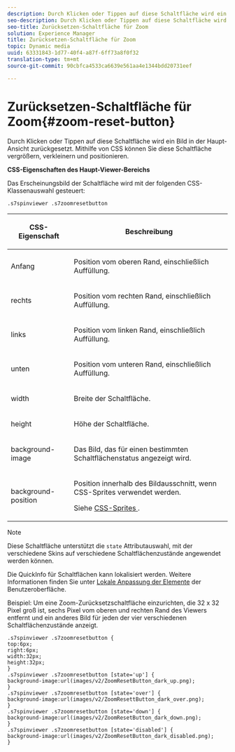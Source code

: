 ```yaml
---
description: Durch Klicken oder Tippen auf diese Schaltfläche wird ein Bild in der Haupt-Ansicht zurückgesetzt. Mithilfe von CSS können Sie diese Schaltfläche vergrößern, verkleinern und positionieren.
seo-description: Durch Klicken oder Tippen auf diese Schaltfläche wird ein Bild in der Haupt-Ansicht zurückgesetzt. Mithilfe von CSS können Sie diese Schaltfläche vergrößern, verkleinern und positionieren.
seo-title: Zurücksetzen-Schaltfläche für Zoom
solution: Experience Manager
title: Zurücksetzen-Schaltfläche für Zoom
topic: Dynamic media
uuid: 63331843-1d77-40f4-a87f-6ff73a8f0f32
translation-type: tm+mt
source-git-commit: 90cbfca4533ca6639e561aa4e1344bdd20731eef

---
```



# Zurücksetzen-Schaltfläche für Zoom{#zoom-reset-button}

Durch Klicken oder Tippen auf diese Schaltfläche wird ein Bild in der Haupt-Ansicht zurückgesetzt. Mithilfe von CSS können Sie diese Schaltfläche vergrößern, verkleinern und positionieren.

<!--<a id="section_061E550C1C1D4DB2BD663A898895B38C"></a>-->

**CSS-Eigenschaften des Haupt-Viewer-Bereichs**

Das Erscheinungsbild der Schaltfläche wird mit der folgenden CSS-Klassenauswahl gesteuert:

```
.s7spinviewer .s7zoomresetbutton
```

<table id="table_94EE3F5BBE4547C0B4943471CEE7EDE4"> 
 <thead> 
  <tr> 
   <th colname="col1" class="entry"> <p> CSS-Eigenschaft </p> </th> 
   <th colname="col2" class="entry"> <p>Beschreibung </p> </th> 
  </tr> 
 </thead>
 <tbody> 
  <tr> 
   <td colname="col1"> <p> <span class="codeph"> Anfang </span> </p> </td> 
   <td colname="col2"> <p>Position vom oberen Rand, einschließlich Auffüllung. </p> </td> 
  </tr> 
  <tr> 
   <td colname="col1"> <p> <span class="codeph"> rechts </span> </p> </td> 
   <td colname="col2"> <p>Position vom rechten Rand, einschließlich Auffüllung. </p> </td> 
  </tr> 
  <tr> 
   <td colname="col1"> <p> <span class="codeph"> links </span> </p> </td> 
   <td colname="col2"> <p>Position vom linken Rand, einschließlich Auffüllung. </p> </td> 
  </tr> 
  <tr> 
   <td colname="col1"> <p> <span class="codeph"> unten </span> </p> </td> 
   <td colname="col2"> <p>Position vom unteren Rand, einschließlich Auffüllung. </p> </td> 
  </tr> 
  <tr> 
   <td colname="col1"> <p> <span class="codeph"> width </span> </p> </td> 
   <td colname="col2"> <p>Breite der Schaltfläche. </p> </td> 
  </tr> 
  <tr> 
   <td colname="col1"> <p> <span class="codeph"> height </span> </p> </td> 
   <td colname="col2"> <p>Höhe der Schaltfläche. </p> </td> 
  </tr> 
  <tr> 
   <td colname="col1"> <p> <span class="codeph"> background-image </span> </p> </td> 
   <td colname="col2"> <p>Das Bild, das für einen bestimmten Schaltflächenstatus angezeigt wird. </p> </td> 
  </tr> 
  <tr> 
   <td colname="col1"> <p> <span class="codeph"> background-position </span> </p> </td> 
   <td colname="col2"> <p>Position innerhalb des Bildausschnitt, wenn CSS-Sprites verwendet werden. </p> <p>Siehe <a href="../../../c-html5-s7-aem-asset-viewers/c-html5-spin-viewer-about/c-html5-spin-viewer-customizingviewer/c-html5-spin-viewer-customizingviewer.md#section-b671c70acf284cb0aea678c2d2e4babc" format="dita" scope="local"> CSS-Sprites </a>. </p> </td> 
  </tr> 
 </tbody> 
</table>

>[!NOTE]
>
>Diese Schaltfläche unterstützt die `state` Attributauswahl, mit der verschiedene Skins auf verschiedene Schaltflächenzustände angewendet werden können.

Die QuickInfo für Schaltflächen kann lokalisiert werden. Weitere Informationen finden Sie unter [Lokale Anpassung der Elemente](../../../c-html5-s7-aem-asset-viewers/c-html5-spin-viewer-about/c-html5-spin-viewer-localization.md#concept-e35c15c9e82648328806cdc6aa255d98) der Benutzeroberfläche.

Beispiel: Um eine Zoom-Zurücksetzschaltfläche einzurichten, die 32 x 32 Pixel groß ist, sechs Pixel vom oberen und rechten Rand des Viewers entfernt und ein anderes Bild für jeden der vier verschiedenen Schaltflächenzustände anzeigt.

```
.s7spinviewer .s7zoomresetbutton { 
top:6px; 
right:6px; 
width:32px; 
height:32px; 
} 
.s7spinviewer .s7zoomresetbutton [state='up'] { 
background-image:url(images/v2/ZoomResetButton_dark_up.png); 
} 
.s7spinviewer .s7zoomresetbutton [state='over'] {  
background-image:url(images/v2/ZoomResettButton_dark_over.png); 
} 
.s7spinviewer .s7zoomresetbutton [state='down'] {  
background-image:url(images/v2/ZoomResetButton_dark_down.png); 
} 
.s7spinviewer .s7zoomresetbutton [state='disabled'] { 
background-image:url(images/v2/ZoomResetButton_dark_disabled.png); 
}
```

